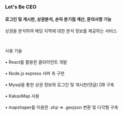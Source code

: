 <h3> Let's Be CEO</h3>
 <h4>로그인 및 게시판, 상권분석, 손익 분기점 계산, 문의사항 기능 </h4>
 <p>상권을 분석하여 해당 지역에 대한 분석 정보를 제공하는 서비스</p>
</br><p>사용 기술</br></br>
• React를 활용한 클라이언트 개발 </br></br>
• Node.js express 서버 측 구현 </br></br>
• Mysql을 통한 상권 정보와 로그인 및 게시판(댓글) DB 구축 </br></br>
• KakaoMap 사용 </br></br>
• mapshaper를 이용한 .shp => .geojson 변환 및 다각형 구축 
</p>
